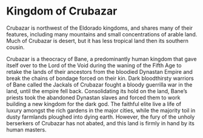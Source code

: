 # Kingdom of Crubazar

Crubazar is northwest of the Eldorado kingdoms, and shares many of their features, including many mountains and small concentrations of arable land. Much of Crubazar is desert, but it has less tropical land then its southern cousin. 

Crubazar is a theocracy of Bane, a predominantly human kingdom that gave itself over to the Lord of the Void during the waning of the Fifth Age to retake the lands of their ancestors from the bloodied Dynastan Empire and break the chains of bondage forced on their kin. Dark bloodthirsty warriors of Bane called the Jackals of Crubazar fought a bloody guerrilla war in the land, until the empire fell back. Consolidating its hold on the land, Bane’s priests took the abandoned Dynastan slaves and forced them to work building a new kingdom for the dark god. The faithful elite live a life of luxury amongst the rich gardens in the major cities, while the majority toil in dusty farmlands ploughed into dying earth. However, the fury of the unholy berserkers of Crubazar has not abated, and this land is firmly in hand by its human masters.
